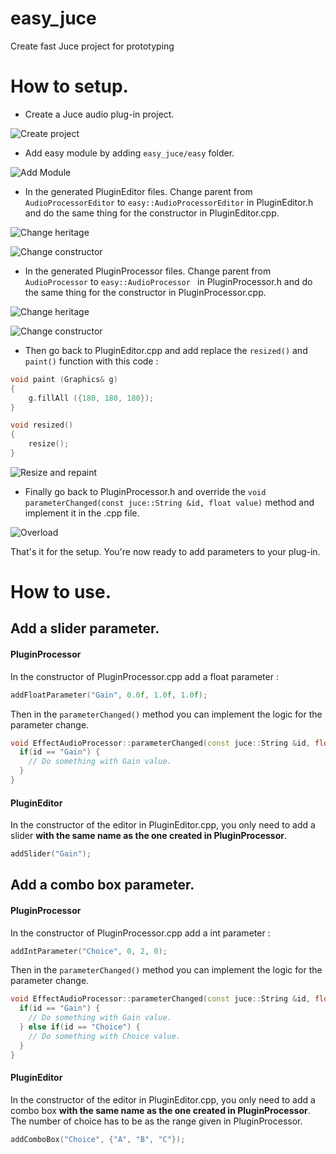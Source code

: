 # easy_juce
Create fast Juce project for prototyping

# How to setup.

- Create a Juce audio plug-in project.

![Create project](/readme_images/choose_project.png?raw=true "Create project")

- Add easy module by adding `easy_juce/easy` folder.

![Add Module](/readme_images/add_module.png?raw=true "Add module")

- In the generated PluginEditor files. Change parent from `AudioProcessorEditor` to `easy::AudioProcessorEditor` in PluginEditor.h and do the same thing for the constructor in PluginEditor.cpp.

![Change heritage](/readme_images/plugin_editor_heritage.png?raw=true "Change heritage")

![Change constructor](/readme_images/plugin_editor_constructor.png?raw=true "Change constructor")

- In the generated PluginProcessor files. Change parent from `AudioProcessor` to `easy::AudioProcessor ` in PluginProcessor.h and do the same thing for the constructor in PluginProcessor.cpp.

![Change heritage](/readme_images/audio_heritage.png?raw=true "Change heritage")

![Change constructor](/readme_images/audio_constructor.png?raw=true "Change constructor")

- Then go back to PluginEditor.cpp and add replace the `resized()` and `paint()` function with this code :

```cpp
void paint (Graphics& g)
{
    g.fillAll ({180, 180, 180});
}

void resized()
{
    resize();
}
```

![Resize and repaint](/readme_images/resize_and_repaint.png?raw=true "Resize and repaint")

- Finally go back to PluginProcessor.h and override the `void parameterChanged(const juce::String &id, float value)` method and implement it in the .cpp file.

![Overload](/readme_images/param.png?raw=true "Overload")

That's it for the setup. You're now ready to add parameters to your plug-in.

# How to use.

## Add a slider parameter.

#### PluginProcessor
In the constructor of PluginProcessor.cpp add a float parameter :

```cpp
addFloatParameter("Gain", 0.0f, 1.0f, 1.0f);
```

Then in the `parameterChanged()` method you can implement the logic for the parameter change.

```cpp
void EffectAudioProcessor::parameterChanged(const juce::String &id, float value) {
  if(id == "Gain") {
    // Do something with Gain value.
  } 
}
```

#### PluginEditor
In the constructor of the editor in PluginEditor.cpp, you only need to add a slider **with the same name as the one created in PluginProcessor**.

```cpp
addSlider("Gain");
```

## Add a combo box parameter.

#### PluginProcessor
In the constructor of PluginProcessor.cpp add a int parameter :

```cpp
addIntParameter("Choice", 0, 2, 0);
```

Then in the `parameterChanged()` method you can implement the logic for the parameter change.

```cpp
void EffectAudioProcessor::parameterChanged(const juce::String &id, float value) {
  if(id == "Gain") {
    // Do something with Gain value.
  } else if(id == "Choice") {
    // Do something with Choice value.
  }
}
```

#### PluginEditor
In the constructor of the editor in PluginEditor.cpp, you only need to add a combo box **with the same name as the one created in PluginProcessor**. The number of choice has to be as the range given in PluginProcessor.

```cpp
addComboBox("Choice", {"A", "B", "C"});
```